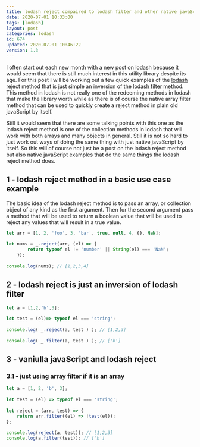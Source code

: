 ```yaml
---
title: lodash reject compaired to lodash filter and other native javaScript options
date: 2020-07-01 10:33:00
tags: [lodash]
layout: post
categories: lodash
id: 674
updated: 2020-07-01 10:46:22
version: 1.3
---
```


I often start out each new month with a new post on lodash because it would seem that there is still much interest in this utility library despite its age. For this post I will be working out a few quick examples of the [lodash reject](https://lodash.com/docs/4.17.15#reject) method that is just simple an inversion of the [lodash filter](/2018/05/18/lodash_filter/) method. This method in lodash is not really one of the redeeming methods in lodash that make the library worth while as there is of course the native array filter method that can be used to quickly create a reject method in plain old javaScript by itself.

Still it would seem that there are some talking points with this one as the lodash reject method is one of the collection methods in lodash that will work with both arrays and many objects in general. Still it is not so hard to just work out ways of doing the same thing with just native javaScript by itself. So this will of course not just be a post on the lodash reject method but also native javaScript examples that do the same things the lodash reject method does. 

<!-- more -->


## 1 - lodash reject method in a basic use case example

The basic idea of the lodash reject method is to pass an array, or collection object of any kind as the first argument. Then for the second argument pass a method that will be used to return a boolean value that will be used to reject any values that will result in a true value.

```js
let arr = [1, 2, 'foo', 3, 'bar', true, null, 4, {}, NaN];
 
let nums = _.reject(arr, (el) => {
        return typeof el != 'number' || String(el) === 'NaN';
    });
 
console.log(nums); // [1,2,3,4]
```

## 2 - lodash reject is just an inversion of lodash filter

```js
let a = [1,2,'b',3];
 
let test = (el)=> typeof el === 'string';
 
console.log( _.reject(a, test ) ); // [1,2,3]
 
console.log( _.filter(a, test ) ); // ['b']
```

## 3 - vaniulla javaScript and lodash reject

### 3.1 - just using array filter if it is an array

```js
let a = [1, 2, 'b', 3];
 
let test = (el) => typeof el === 'string';
 
let reject = (arr, test) => {
    return arr.filter((el) => !test(el));
};
 
console.log(reject(a, test)); // [1,2,3]
console.log(a.filter(test)); // ['b']
```